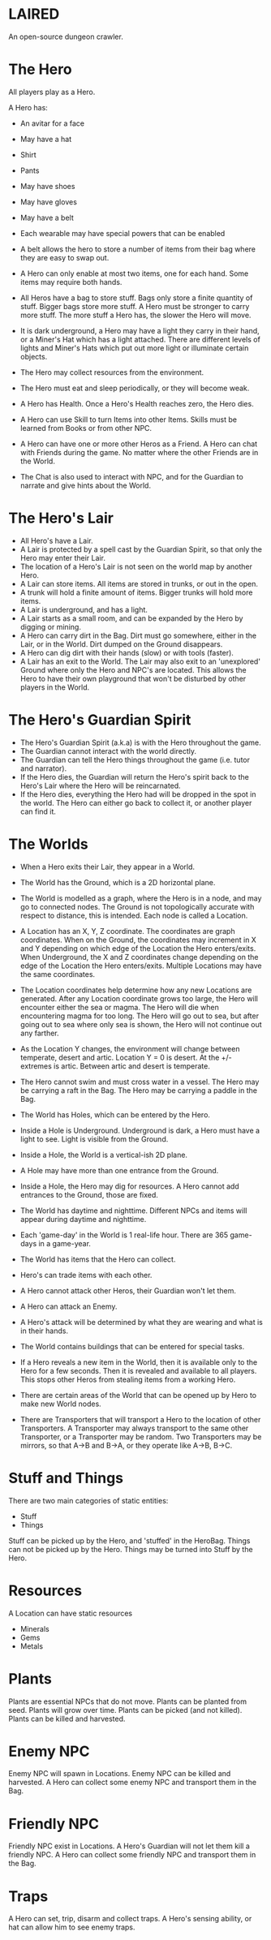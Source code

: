 LAIRED
======

An open-source dungeon crawler.


The Hero
========

All players play as a Hero.

A Hero has:

* An avitar for a face

* May have a hat
* Shirt
* Pants
* May have shoes
* May have gloves
* May have a belt

* Each wearable may have special powers that can be enabled

* A belt allows the hero to store a number of items from their bag where they are easy to swap out.

* A Hero can only enable at most two items, one for each hand.  Some items may require both hands.

* All Heros have a bag to store stuff.  Bags only store a finite quantity of stuff.  Bigger bags store more stuff.  A Hero must be stronger to carry more stuff.  The more stuff a Hero has, the slower the Hero will move.

* It is dark underground, a Hero may have a light they carry in their hand, or a Miner's Hat which has a light attached.  There are different levels of lights and Miner's Hats which put out more light or illuminate certain objects.

* The Hero may collect resources from the environment.

* The Hero must eat and sleep periodically, or they will become weak.

* A Hero has Health.  Once a Hero's Health reaches zero, the Hero dies.

* A Hero can use Skill to turn Items into other Items.  Skills must be learned from Books or from other NPC.

* A Hero can have one or more other Heros as a Friend.  A Hero can chat with Friends during the game.  No matter where the other Friends are in the World.

* The Chat is also used to interact with NPC, and for the Guardian to narrate and give hints about the World.


The Hero's Lair
===============

* All Hero's have a Lair.
* A Lair is protected by a spell cast by the Guardian Spirit, so that only the Hero may enter their Lair.
* The location of a Hero's Lair is not seen on the world map by another Hero.
* A Lair can store items.  All items are stored in trunks, or out in the open.
* A trunk will hold a finite amount of items.  Bigger trunks will hold more items.
* A Lair is underground, and has a light.
* A Lair starts as a small room, and can be expanded by the Hero by digging or mining.
* A Hero can carry dirt in the Bag.  Dirt must go somewhere, either in the Lair, or in the World.  Dirt dumped on the Ground disappears.
* A Hero can dig dirt with their hands (slow) or with tools (faster).
* A Lair has an exit to the World.  The Lair may also exit to an 'unexplored' Ground where only the Hero and NPC's are located.  This allows the Hero to have their own playground that won't be disturbed by other players in the World.


The Hero's Guardian Spirit
==========================

* The Hero's Guardian Spirit (a.k.a) is with the Hero throughout the game.
* The Guardian cannot interact with the world directly.
* The Guardian can tell the Hero things throughout the game (i.e. tutor and narrator).
* If the Hero dies, the Guardian will return the Hero's spirit back to the Hero's Lair where the Hero will be reincarnated.
* If the Hero dies, everything the Hero had will be dropped in the spot in the world.  The Hero can either go back to collect it, or another player can find it.


The Worlds
==========

* When a Hero exits their Lair, they appear in a World.

* The World has the Ground, which is a 2D horizontal plane.
* The World is modelled as a graph, where the Hero is in a node, and may go to connected nodes.  The Ground is not topologically accurate with respect to distance, this is intended.  Each node is called a Location.

* A Location has an X, Y, Z coordinate.  The coordinates are graph coordinates.  When on the Ground, the coordinates may increment in X and Y depending on which edge of the Location the Hero enters/exits.  When Underground, the X and Z coordinates change depending on the edge of the Location the Hero enters/exits.  Multiple Locations may have the same coordinates.

* The Location coordinates help determine how any new Locations are generated.  After any Location coordinate grows too large, the Hero will encounter either the sea or magma.  The Hero will die when encountering magma for too long.  The Hero will go out to sea, but after going out to sea where only sea is shown, the Hero will not continue out any farther.

* As the Location Y changes, the environment will change between temperate, desert and artic.  Location Y = 0 is desert.  At the +/- extremes is artic.  Between artic and desert is temperate.

* The Hero cannot swim and must cross water in a vessel.  The Hero may be carrying a raft in the Bag.  The Hero may be carrying a paddle in the Bag.

* The World has Holes, which can be entered by the Hero.
* Inside a Hole is Underground.  Underground is dark, a Hero must have a light to see.  Light is visible from the Ground.
* Inside a Hole, the World is a vertical-ish 2D plane.
* A Hole may have more than one entrance from the Ground.
* Inside a Hole, the Hero may dig for resources.  A Hero cannot add entrances to the Ground, those are fixed.


* The World has daytime and nighttime.  Different NPCs and items will appear during daytime and nighttime.

* Each 'game-day' in the World is 1 real-life hour.  There are 365 game-days in a game-year.

* The World has items that the Hero can collect.

* Hero's can trade items with each other.
* A Hero cannot attack other Heros, their Guardian won't let them.
* A Hero can attack an Enemy.

* A Hero's attack will be determined by what they are wearing and what is in their hands.

* The World contains buildings that can be entered for special tasks.

* If a Hero reveals a new item in the World, then it is available only to the Hero for a few seconds.  Then it is revealed and available to all players.  This stops other Heros from stealing items from a working Hero.

* There are certain areas of the World that can be opened up by Hero to make new World nodes.

* There are Transporters that will transport a Hero to the location of other Transporters.  A Transporter may always transport to the same other Transporter, or a Transporter may be random.  Two Transporters may be mirrors, so that A->B and B->A, or they operate like A->B, B->C.



Stuff and Things
================

There are two main categories of static entities:
* Stuff
* Things

Stuff can be picked up by the Hero, and 'stuffed' in the HeroBag.
Things can not be picked up by the Hero.
Things may be turned into Stuff by the Hero.


Resources
=========

A Location can have static resources
* Minerals
* Gems
* Metals


Plants
======
Plants are essential NPCs that do not move.
Plants can be planted from seed.
Plants will grow over time.
Plants can be picked (and not killed).
Plants can be killed and harvested.



Enemy NPC
=========
Enemy NPC will spawn in Locations.
Enemy NPC can be killed and harvested.
A Hero can collect some enemy NPC and transport them in the Bag.



Friendly NPC
============
Friendly NPC exist in Locations.
A Hero's Guardian will not let them kill a friendly NPC.
A Hero can collect some friendly NPC and transport them in the Bag.


Traps
=====
A Hero can set, trip, disarm and collect traps.
A Hero's sensing ability, or hat can allow him to see enemy traps.

